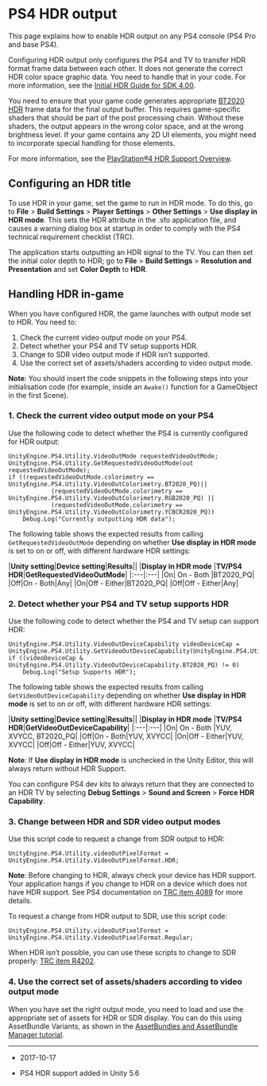 # PS4 HDR output

This page explains how to enable HDR output on any PS4 console (PS4 Pro and base PS4).

Configuring HDR output only configures the PS4 and TV to transfer HDR format frame data between each other. It does not generate the correct HDR color space graphic data. You need to handle that in your code. For more information, see the [Initial HDR Guide for SDK 4.00](https://ps4.siedev.net/projects/sdk/dl/dl/1930/10099/Initial%20HDR%20Guide%20for%20SDK%204.00.pdf).

You need to ensure that your game code generates appropriate [BT2020 HDR](https://en.wikipedia.org/wiki/Rec._2020) frame data for the final output buffer. This requires game-specific shaders that should be part of the post processing chain. Without these shaders, the output appears in the wrong color space, and at the wrong brightness level. If your game contains any 2D UI elements, you might need to incorporate special handling for those elements. 

For more information, see the [PlayStation®4 HDR Support Overview](https://ps4.siedev.net/projects/sdk/dl/dl/1930/10098/PS4%20HDR%20Support%20Overview%20v1.0%20en.pdf).

## Configuring an HDR title

To use HDR in your game, set the game to run in HDR mode. To do this, go to __File__ > __Build Settings__ > __Player Settings__ > __Other Settings__ > __Use display in HDR mode__. This sets the HDR attribute in the .sfo application file, and causes a warning dialog box at startup in order to comply with the PS4 technical requirement checklist (TRC).

The application starts outputting an HDR signal to the TV. You can then set the initial color depth to HDR; go to __File__ > __Build Settings__ > __Resolution and Presentation__ and set __Color Depth__ to __HDR__.


## Handling HDR in-game

When you have configured HDR, the game launches with output mode set to HDR. You need to:

1. Check the current video output mode on your PS4.
2. Detect whether your PS4 and TV setup supports HDR.
3. Change to SDR video output mode if HDR isn’t supported.
4. Use the correct set of assets/shaders according to video output mode.

**Note**: You should insert the code snippets in the following steps into your initialisation code (for example, inside an `Awake()` function for a GameObject in the first Scene).

### 1. Check the current video output mode on your PS4

Use the following code to detect whether the PS4 is currently configured for HDR output:

```
UnityEngine.PS4.Utility.VideoOutMode requestedVideoOutMode;
UnityEngine.PS4.Utility.GetRequestedVideoOutMode(out requestedVideoOutMode);
if ((requestedVideoOutMode.colorimetry == UnityEngine.PS4.Utility.VideoOutColorimetry.BT2020_PQ)||
            (requestedVideoOutMode.colorimetry == UnityEngine.PS4.Utility.VideoOutColorimetry.RGB2020_PQ) ||
            (requestedVideoOutMode.colorimetry == UnityEngine.PS4.Utility.VideoOutColorimetry.YCBCR2020_PQ))
	Debug.Log("Currently outputting HDR data");
```

The following table shows the expected results from calling `GetRequestedVideoOutMode` depending on whether __Use display in HDR mode__ is set to on or off, with different hardware HDR settings:


|**Unity setting**|**Device setting**|**Results**||
|__Display in HDR mode__ |**TV/PS4 HDR**|**GetRequestedVideoOutMode**|
|:---|:---|
|On| On - Both |BT2020_PQ|
|Off|On - Both|Any|
|On|Off - Either|BT2020_PQ|
|Off|Off - Either|Any|

### 2. Detect whether your PS4 and TV setup supports HDR


Use the following code to detect whether the PS4 and TV setup can support HDR:

```
UnityEngine.PS4.Utility.VideoOutDeviceCapability videoDeviceCap = UnityEngine.PS4.Utility.GetVideoOutDeviceCapability(UnityEngine.PS4.Utility.videoOutPortHandle);
if ((videoDeviceCap & UnityEngine.PS4.Utility.VideoOutDeviceCapability.BT2020_PQ) != 0)
	Debug.Log("Setup Supports HDR");
```

The following table shows the expected results from calling `GetVideoOutDeviceCapability` depending on whether __Use display in HDR mode__ is set to on or off, with different hardware HDR settings:

|**Unity setting**|**Device setting**|**Results**||
|__Display in HDR mode__ |**TV/PS4 HDR**|**GetVideoOutDeviceCapability**|
|:---|:---|
|On| On - Both |YUV, XVYCC, BT2020_PQ|
|Off|On - Both|YUV, XVYCC|
|On|Off - Either|YUV, XVYCC|
|Off|Off - Either|YUV, XVYCC|

**Note**: If __Use display in HDR mode__ is unchecked in the Unity Editor, this will always return without HDR Support.

You can configure PS4 dev kits to always return that they are connected to an HDR TV by selecting __Debug Settings__ > __Sound and Screen__ > __Force HDR Capability__.


### 3. Change between HDR and SDR video output modes

Use this script code to request a change from SDR output to HDR:

```
UnityEngine.PS4.Utility.videoOutPixelFormat = UnityEngine.PS4.Utility.VideoOutPixelFormat.HDR;
```

**Note**: Before changing to HDR, always check your device has HDR support. Your application hangs if you change to HDR on a device which does not have HDR support. See PS4 documentation on [TRC item 4089](https://ps4.scedev.net/resources/documents/TRC/2017.10/TRC/R4089.html) for more details.

To request a change from HDR output to SDR, use this script code:

```
UnityEngine.PS4.Utility.videoOutPixelFormat = UnityEngine.PS4.Utility.VideoOutPixelFormat.Regular;
```

When HDR isn’t possible, you can use these scripts to change to SDR properly: [TRC item R4202](https://ps4.scedev.net/resources/documents/TRC/2017.10/TRC/R4202.html).

### 4. Use the correct set of assets/shaders according to video output mode

When you have set the right output mode, you need to load and use the appropriate set of assets for HDR or SDR display. You can do this using AssetBundle Variants, as shown in the [AssetBundles and AssetBundle Manager tutorial](https://unity3d.com/learn/tutorials/topics/scripting/assetbundles-and-assetbundle-manager).


---

* <span class="page-edit">2017-10-17  <!-- include IncludeTextNewPageYesEdit --></span>

* <span class="page-history">PS4 HDR support added in Unity 5.6</span>







